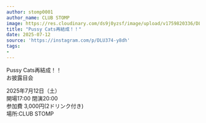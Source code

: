```yaml
---
author: stomp0001
author_name: CLUB STOMP
image: https://res.cloudinary.com/ds9j0yzsf/image/upload/v1759820336/DLU374-y8dh.jpg
title: "Pussy Cats再結成！！"
date: 2025-07-12
source: 'https://instagram.com/p/DLU374-y8dh'
tags:
- 
---
```

Pussy Cats再結成！！<br>
お披露目会

2025年7月12日（土）<br>
開場17:00 閉演20:00<br>
参加費 3,000円(2ドリンク付き)<br>
場所:CLUB STOMP